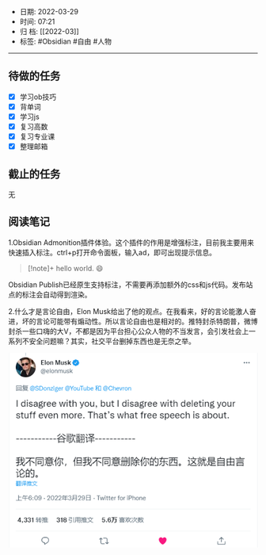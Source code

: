   - 日期: 2022-03-29
- 时间: 07:21
- 归 档: [[2022-03]]
- 标签: #Obsidian #自由 #人物 
---

## 待做的任务

- [x] 学习ob技巧
- [x] 背单词
- [x] 学习js
- [x] 复习高数
- [x] 复习专业课
- [x] 整理邮箱

## 截止的任务

无

## 阅读笔记

1.Obsidian Admonition插件体验。这个插件的作用是增强标注，目前我主要用来快速插入标注。ctrl+p打开命令面板，输入ad，即可出现提示信息。

> [!note]+
> hello world. 😄

Obsidian Publish已经原生支持标注，不需要再添加额外的css和js代码。发布站点的标注会自动得到渲染。

2.什么才是言论自由，Elon Musk给出了他的观点。在我看来，好的言论能激人奋进，坏的言论可能带有煽动性。所以言论自由也是相对的。推特封杀特朗普，微博封杀一些口嗨的大V，不都是因为平台担心公众人物的不当发言，会引发社会上一系列不安全问题嘛？其实，社交平台删掉东西也是无奈之举。

![](media/1tLR6HM3hWbVPyi.png)







